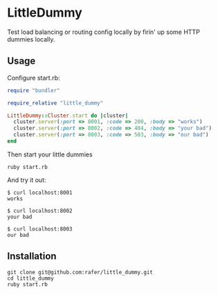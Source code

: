 # LittleDummy

Test load balancing or routing config locally by firin' up some HTTP dummies locally.

## Usage

Configure start.rb:

```ruby
require "bundler"

require_relative "little_dummy"

LittleDummy::Cluster.start do |cluster|
  cluster.server(:port => 8001, :code => 200, :body => "works")
  cluster.server(:port => 8002, :code => 404, :body => "your bad")
  cluster.server(:port => 8003, :code => 503, :body => "our bad")
end
```

Then start your little dummies

    ruby start.rb

And try it out:

    $ curl localhost:8001
    works

    $ curl localhost:8002
    your bad

    $ curl localhost:8003
    our bad

## Installation

    git clone git@github.com:rafer/little_dummy.git
    cd little_dummy
    ruby start.rb

